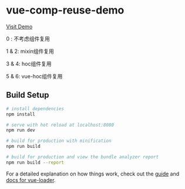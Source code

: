 # vue-comp-reuse-demo

[Visit Demo](http://soakit.github.io/vue-comp-reuse-demo)

  0  : 不考虑组件复用

1 & 2: mixin组件复用

3 & 4: hoc组件复用

5 & 6: vue-hoc组件复用


## Build Setup

``` bash
# install dependencies
npm install

# serve with hot reload at localhost:8080
npm run dev

# build for production with minification
npm run build

# build for production and view the bundle analyzer report
npm run build --report
```

For a detailed explanation on how things work, check out the [guide](http://vuejs-templates.github.io/webpack/) and [docs for vue-loader](http://vuejs.github.io/vue-loader).
